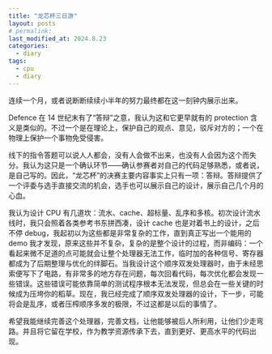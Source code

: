 ```yaml
---
title: "龙芯杯三日游"
layout: posts
# permalink: 
last_modified_at: 2024.8.23
categories:
  - diary
tags:
  - cpu
  - diary
---
```


连续一个月，或者说断断续续小半年的努力最终都在这一刻钟内展示出来。

Defence 在 14 世纪末有了“答辩”之意，我认为这和它更早就有的 protection 含义是类似的。不过一个是在理论上，保护自己的观点、意见，驳斥对方的；一个在物理上保护一个事物免受侵害。

线下的指令答题可以说人人都会，没有人会做不出来，也没有人会因为这个而失分。我认为这只是一个确认环节——确认参赛者对自己的代码足够熟悉，或者说，是自己写的。因此，“龙芯杯”的决赛主要内容事实上只有一项：答辩。答辩提供了一个评委与选手直接交流的机会，选手也可以展示自己的设计，展示自己几个月的心血。

我认为设计 CPU 有几道坎：流水、cache、超标量、乱序和多核。初次设计流水线时，我只会照着各类参考书东拼西凑，设计 cache 也是对着书上的设计，之后不停 debug，我起初以为这些都是非常复杂的工作，直到真正写出一个能用的 demo 我才发现，原来这些并不复杂，复杂的是整个设计的过程，而非编码：一个看起来微不足道的点可能就会让整个处理器无法工作，临时加的各种信号、寄存器都成为了后期整理与优化的绊脚石。当我设计这个顺序双发处理器时，由于未经思索便写下了电路，有非常多的地方存在问题，每次回看代码，每次优化都会发现一些错误。这些错误可能依靠简单的测试程序根本无法发现，但总会在一些关键的时候成为压垮你的稻草。现在，我已经完成了顺序双发处理器的设计，下一步，可能将会是乱序，或者压榨顺序多发的极限，不过这都是以后的事情了。

希望我能继续完善这个处理器，完善文档，让他能够被后人所利用，让他们少走弯路。并且将它留在学校，作为教学资源传承下去，直到更好、更高水平的代码出现。

